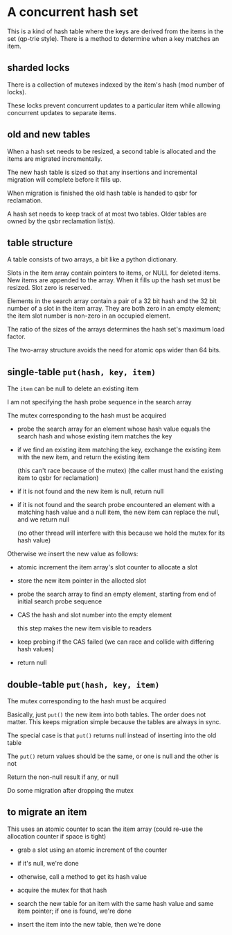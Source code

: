 A concurrent hash set
=====================

This is a kind of hash table where the keys are derived from the items
in the set (qp-trie style). There is a method to determine when a
key matches an item.


sharded locks
-------------

There is a collection of mutexes indexed by the item's hash (mod
number of locks).

These locks prevent concurrent updates to a particular item
while allowing concurrent updates to separate items.


old and new tables
------------------

When a hash set needs to be resized, a second table is allocated and
the items are migrated incrementally.

The new hash table is sized so that any insertions and incremental
migration will complete before it fills up.

When migration is finished the old hash table is handed to qsbr for
reclamation.

A hash set needs to keep track of at most two tables. Older tables are
owned by the qsbr reclamation list(s).


table structure
---------------

A table consists of two arrays, a bit like a python dictionary.

Slots in the item array contain pointers to items, or NULL for deleted
items. New items are appended to the array. When it fills up the hash
set must be resized. Slot zero is reserved.

Elements in the search array contain a pair of a 32 bit hash and the
32 bit number of a slot in the item array. They are both zero in an
empty element; the item slot number is non-zero in an occupied element.

The ratio of the sizes of the arrays determines the hash set's maximum
load factor.

The two-array structure avoids the need for atomic ops wider than 64 bits.


single-table `put(hash, key, item)`
-----------------------------------

The `item` can be null to delete an existing item

I am not specifying the hash probe sequence in the search array

The mutex corresponding to the hash must be acquired

  * probe the search array for an element whose hash value equals the
    search hash and whose existing item matches the key

  * if we find an existing item matching the key, exchange the
    existing item with the new item, and return the existing item

    (this can't race because of the mutex)
    (the caller must hand the existing item to qsbr for reclamation)

  * if it is not found and the new item is null, return null

  * if it is not found and the search probe encountered an element
    with a matching hash value and a null item, the new item can
    replace the null, and we return null

    (no other thread will interfere with this because we hold the
    mutex for its hash value)

Otherwise we insert the new value as follows:

  * atomic increment the item array's slot counter to allocate a slot

  * store the new item pointer in the allocted slot

  * probe the search array to find an empty element,
    starting from end of initial search probe sequence

  * CAS the hash and slot number into the empty element

    this step makes the new item visible to readers

  * keep probing if the CAS failed (we can race and collide with
    differing hash values)

  * return null


double-table `put(hash, key, item)`
-----------------------------------

The mutex corresponding to the hash must be acquired

Basically, just `put()` the new item into both tables. The order does
not matter. This keeps migration simple because the tables are always
in sync.

The special case is that `put()` returns null instead of inserting
into the old table

The `put()` return values should be the same, or one is null and the
other is not

Return the non-null result if any, or null

Do some migration after dropping the mutex


to migrate an item
------------------

This uses an atomic counter to scan the item array (could re-use the
allocation counter if space is tight)

  * grab a slot using an atomic increment of the counter

  * if it's null, we're done

  * otherwise, call a method to get its hash value

  * acquire the mutex for that hash

  * search the new table for an item with the same hash value and same
    item pointer; if one is found, we're done

  * insert the item into the new table, then we're done

